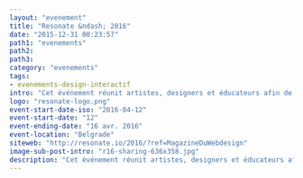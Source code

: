 ```yaml
---
layout: "evenement"
title: "Resonate &ndash; 2016"
date: "2015-12-31 00:23:57"
path1: "evenements"
path2:
path3:
category: "evenements"
tags:
- evenements-design-interactif
intro: "Cet événement réunit artistes, designers et éducateurs afin de conduire un débat prospectif sur la position de la technologie dans l'art et la culture."
logo: "resonate-logo.png"
event-start-date-iso: "2016-04-12"
event-start-date: "12"
event-ending-date: "16 avr. 2016"
event-location: "Belgrade"
siteweb: "http://resonate.io/2016/?ref=MagazineDuWebdesign"
image-sub-post-intro: "r16-sharing-636x358.jpg"
description: "Cet événement réunit artistes, designers et éducateurs afin de conduire un débat prospectif sur la position de la technologie dans l'art et la culture."
---
```

